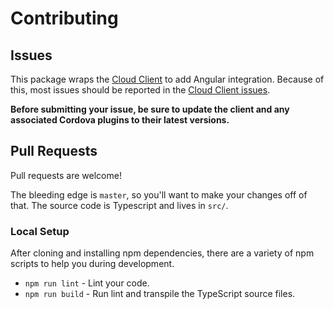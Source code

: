 # Contributing

## Issues

This package wraps the [Cloud Client](https://github.com/driftyco/ionic-cloud)
to add Angular integration. Because of this, most issues should be reported in
the [Cloud Client issues](https://github.com/driftyco/ionic-cloud/issues).

**Before submitting your issue, be sure to update the client and any associated
Cordova plugins to their latest versions.**

## Pull Requests

Pull requests are welcome!

The bleeding edge is `master`, so you'll want to make your changes off of that.
The source code is Typescript and lives in `src/`.

### Local Setup

After cloning and installing npm dependencies, there are a variety of npm
scripts to help you during development.

* `npm run lint` - Lint your code.
* `npm run build` - Run lint and transpile the TypeScript source files.
